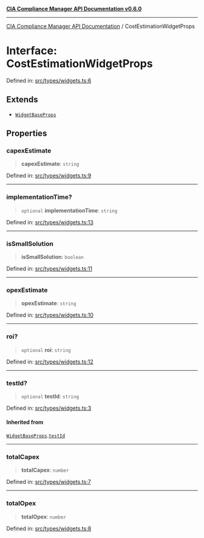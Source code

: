 [**CIA Compliance Manager API Documentation v0.6.0**](../README.md)

***

[CIA Compliance Manager API Documentation](../globals.md) / CostEstimationWidgetProps

# Interface: CostEstimationWidgetProps

Defined in: [src/types/widgets.ts:6](https://github.com/Hack23/cia-compliance-manager/blob/main/src/types/widgets.ts#L6)

## Extends

- [`WidgetBaseProps`](WidgetBaseProps.md)

## Properties

### capexEstimate

> **capexEstimate**: `string`

Defined in: [src/types/widgets.ts:9](https://github.com/Hack23/cia-compliance-manager/blob/main/src/types/widgets.ts#L9)

***

### implementationTime?

> `optional` **implementationTime**: `string`

Defined in: [src/types/widgets.ts:13](https://github.com/Hack23/cia-compliance-manager/blob/main/src/types/widgets.ts#L13)

***

### isSmallSolution

> **isSmallSolution**: `boolean`

Defined in: [src/types/widgets.ts:11](https://github.com/Hack23/cia-compliance-manager/blob/main/src/types/widgets.ts#L11)

***

### opexEstimate

> **opexEstimate**: `string`

Defined in: [src/types/widgets.ts:10](https://github.com/Hack23/cia-compliance-manager/blob/main/src/types/widgets.ts#L10)

***

### roi?

> `optional` **roi**: `string`

Defined in: [src/types/widgets.ts:12](https://github.com/Hack23/cia-compliance-manager/blob/main/src/types/widgets.ts#L12)

***

### testId?

> `optional` **testId**: `string`

Defined in: [src/types/widgets.ts:3](https://github.com/Hack23/cia-compliance-manager/blob/main/src/types/widgets.ts#L3)

#### Inherited from

[`WidgetBaseProps`](WidgetBaseProps.md).[`testId`](WidgetBaseProps.md#testid)

***

### totalCapex

> **totalCapex**: `number`

Defined in: [src/types/widgets.ts:7](https://github.com/Hack23/cia-compliance-manager/blob/main/src/types/widgets.ts#L7)

***

### totalOpex

> **totalOpex**: `number`

Defined in: [src/types/widgets.ts:8](https://github.com/Hack23/cia-compliance-manager/blob/main/src/types/widgets.ts#L8)
